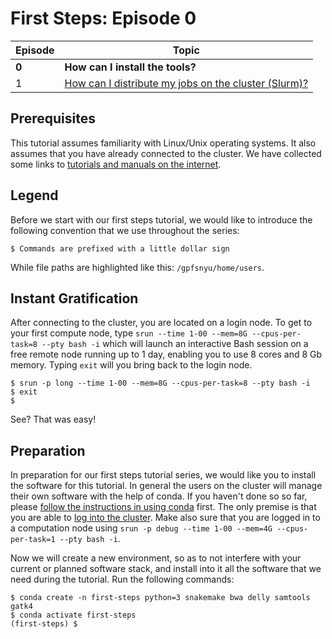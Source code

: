 # First Steps: Episode 0

|Episode|Topic|
|---|---|
| **0** | **How can I install the tools?** |
| 1 | [How can I distribute my jobs on the cluster (Slurm)?](episode-1.md) |

## Prerequisites

This tutorial assumes familiarity with Linux/Unix operating systems.
It also assumes that you have already connected to the cluster.
We have collected some links to [tutorials and manuals on the internet](../misc/external-resources.md).

## Legend

Before we start with our first steps tutorial, we would like to
introduce the following convention that we use throughout the series:

```terminal
$ Commands are prefixed with a little dollar sign
```

While file paths are highlighted like this: `/gpfsnyu/home/users`.

## Instant Gratification

After connecting to the cluster, you are located on a login node.
To get to your first compute node, type `srun --time 1-00 --mem=8G --cpus-per-task=8 --pty bash -i` which will launch an interactive Bash session on a free remote node running up to 1 day, enabling you to use 8 cores and 8 Gb memory. Typing `exit` will you bring back to the login node.

```terminal
$ srun -p long --time 1-00 --mem=8G --cpus-per-task=8 --pty bash -i
$ exit
$
```

See?
That was easy!

## Preparation

In preparation for our first steps tutorial series, we would like you to install the software for this tutorial.
In general the users on the cluster will manage their own software with the help of conda.
If you haven't done so so far, please [follow the instructions in using conda](../best-practice/software-installation-with-conda.md) first.
The only premise is that you are able to [log into the cluster](../connecting/advanced-ssh/linux.md).
Make also sure that you are logged in to a computation node using `srun -p debug --time 1-00 --mem=4G --cpus-per-task=1 --pty bash -i`.

Now we will create a new environment, so as to not interfere
with your current or planned software stack, and install into it all the
software that we need during the tutorial. Run the following commands:

```terminal
$ conda create -n first-steps python=3 snakemake bwa delly samtools gatk4
$ conda activate first-steps
(first-steps) $
```
